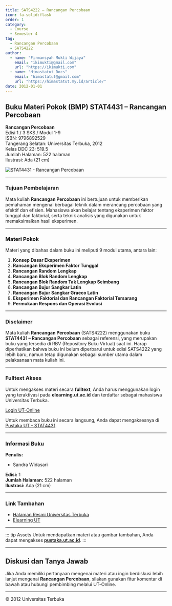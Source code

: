 ```yaml
--- 
title: SATS4222 – Rancangan Percobaan
icon: fa-solid:flask
order: 1
category:
  - Course
  - Semester 4
tag:
  - Rancangan Percobaan
  - SATS4222
author:
  - name: "Firmansyah Mukti Wijaya"
    email: "ikimukti@gmail.com"
    url: "https://ikimukti.com"
  - name: "Himastatut Docs"
    email: "himastatut@gmail.com"
    url: "https://himastatut.my.id/article/"
date: 2012-01-01
--- 
```


## Buku Materi Pokok (BMP) STAT4431 – Rancangan Percobaan

**Rancangan Percobaan**  
Edisi 1 / 3 SKS / Modul 1-9  
ISBN: 9796892529  
Tangerang Selatan: Universitas Terbuka, 2012  
Kelas DDC 23: 519.5  
Jumlah Halaman: 522 halaman  
Ilustrasi: Ada (21 cm)

![STAT4431 - Rancangan Percobaan](https://pustaka.ut.ac.id/lib/wp-content/uploads/2016/08/STAT4431.jpg)

--- 

### Tujuan Pembelajaran

Mata kuliah **Rancangan Percobaan** ini bertujuan untuk memberikan pemahaman mengenai berbagai teknik dalam merancang percobaan yang efektif dan efisien. Mahasiswa akan belajar tentang eksperimen faktor tunggal dan faktorial, serta teknik analisis yang digunakan untuk memaksimalkan hasil eksperimen.

--- 

### Materi Pokok

Materi yang dibahas dalam buku ini meliputi 9 modul utama, antara lain:

1. **Konsep Dasar Eksperimen**
2. **Rancangan Eksperimen Faktor Tunggal**
3. **Rancangan Random Lengkap**
4. **Rancangan Blok Random Lengkap**
5. **Rancangan Blok Random Tak Lengkap Seimbang**
6. **Rancangan Bujur Sangkar Latin**
7. **Rancangan Bujur Sangkar Graeco Latin**
8. **Eksperimen Faktorial dan Rancangan Faktorial Tersarang**
9. **Permukaan Respons dan Operasi Evolusi**

--- 

### Disclaimer

Mata kuliah **Rancangan Percobaan** (SATS4222) menggunakan buku **STAT4431 – Rancangan Percobaan** sebagai referensi, yang merupakan buku yang tersedia di RBV (Repository Buku Virtual) saat ini. Harap diperhatikan bahwa buku ini belum diperbarui untuk edisi SATS4222 yang lebih baru, namun tetap digunakan sebagai sumber utama dalam pelaksanaan mata kuliah ini.

--- 

### Fulltext Akses

Untuk mengakses materi secara **fulltext**, Anda harus menggunakan login yang teraktivasi pada **elearning.ut.ac.id** dan terdaftar sebagai mahasiswa Universitas Terbuka.

[Login UT-Online](http://elearning.ut.ac.id)

Untuk membaca buku ini secara langsung, Anda dapat mengaksesnya di [Pustaka UT - STAT4431](https://pustaka.ut.ac.id/lib/stat4431-rancangan-percobaan/).

--- 

### Informasi Buku

**Penulis:**  
- Sandra Widasari  

**Edisi:** 1  
**Jumlah Halaman:** 522 halaman  
**Ilustrasi:** Ada (21 cm)  

--- 

### Link Tambahan

- [Halaman Resmi Universitas Terbuka](https://www.ut.ac.id)
- [Elearning UT](http://elearning.ut.ac.id)

--- 

::: tip Assets
Untuk mendapatkan materi atau gambar tambahan, Anda dapat mengakses **[pustaka.ut.ac.id](https://pustaka.ut.ac.id)**.
:::

--- 

## Diskusi dan Tanya Jawab

Jika Anda memiliki pertanyaan mengenai materi atau ingin berdiskusi lebih lanjut mengenai **Rancangan Percobaan**, silakan gunakan fitur komentar di bawah atau hubungi pembimbing melalui UT-Online.

--- 

<footer>
  <p>© 2012 Universitas Terbuka</p>
</footer>


<GitContributors />
<GitChangelog />